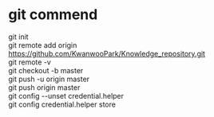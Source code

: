 # git commend
git init  
git remote add origin https://github.com/KwanwooPark/Knowledge_repository.git  
git remote -v  
git checkout -b master  
git push -u origin master  
git push origin master  
git config --unset credential.helper  
git config credential.helper store  



